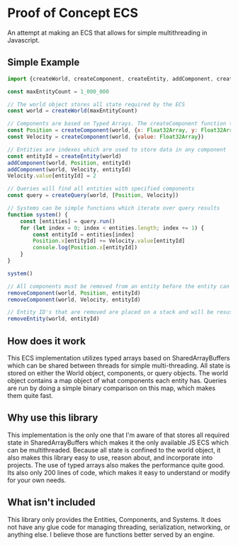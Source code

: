 # Proof of Concept ECS
An attempt at making an ECS that allows for simple multithreading in Javascript.


## Simple Example
```javascript
import {createWorld, createComponent, createEntity, addComponent, createQuery, removeComponent, removeEntity} from 'concept-ecs'

const maxEntityCount = 1_000_000

// The world object stores all state required by the ECS
const world = createWorld(maxEntityCount)

// Components are based on Typed Arrays. The createComponent function takes a schema of TypedArray constructors
const Position = createComponent(world, {x: Float32Array, y: Float32Array})
const Velocity = createComponent(world, {value: Float32Array})

// Entities are indexes which are used to store data in any component
const entityId = createEntity(world)
addComponent(world, Position, entityId)
addComponent(world, Velocity, entityId)
Velocity.value[entityId] = 2

// Queries will find all entities with specified components
const query = createQuery(world, [Position, Velocity])

// Systems can be simple functions which iterate over query results
function system() {
    const [entities] = query.run()
    for (let index = 0; index < entities.length; index += 1) {
        const entityId = entities[index]
        Position.x[entityId] += Velocity.value[entityId]
        console.log(Position.x[entityId])
    }
}

system()

// All components must be removed from an entity before the entity can be removed
removeComponent(world, Position, entityId)
removeComponent(world, Velocity, entityId)

// Entity ID's that are removed are placed on a stack and will be resused first before new entity ID's are issued
removeEntity(world, entityId)
```

## How does it work
This ECS implementation utilizes typed arrays based on SharedArrayBuffers which can be shared between threads for simple multi-threading. All state is stored on either the World object, components, or query objects. The world object contains a map object of what components each entity has. Queries are run by doing a simple binary comparison on this map, which makes them quite fast.

## Why use this library
This implementation is the only one that I'm aware of that stores all required state in SharedArrayBuffers which makes it the only available JS ECS which can be multithreaded. Because all state is confined to the world object, it also makes this library easy to use, reason about, and incorporate into projects. The use of typed arrays also makes the performance quite good. Its also only 200 lines of code, which makes it easy to understand or modify for your own needs.

## What isn't included
This library only provides the Entities, Components, and Systems. It does not have any glue code for managing threading, serialization, networking, or anything else. I believe those are functions better served by an engine.
